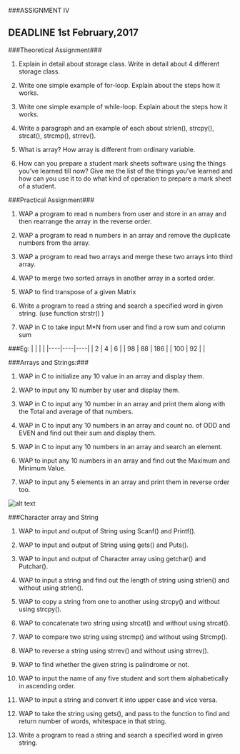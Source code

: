 ###ASSIGNMENT IV

DEADLINE 1st February,2017
---------------------------

###Theoretical Assignment###

1.	Explain in detail about storage class. Write in detail about 4 different storage class.

2.	Write one simple example of for-loop. Explain about the steps how it works.

3.	Write one simple example of while-loop. Explain about the steps how it works.

4.	Write a paragraph and an example of each about strlen(), strcpy(), strcat(), strcmp(), strrev().

5.	What is array? How array is different from ordinary variable.

6.	How can you prepare a student mark sheets software using the things you’ve learned till now? Give me the list of the things you’ve learned and how can you use it to do what kind of operation to prepare a mark sheet of a student.



###Practical Assignment###

1.	WAP a program to read n numbers from user and store in an array and then rearrange the array in the reverse order.

2.	WAP a program to read n numbers in an array and remove the duplicate numbers from the array.

3.	WAP a program to read two arrays and merge these two arrays into third array.

4.	WAP to merge two sorted arrays in another array in a sorted order.

5.	WAP to find transpose of a given Matrix

6.	Write a program to read a string and search a specified word in given string. (use function strstr() ) 

7.	WAP in C to take input M*N from user and find a row sum and column sum

###Eg:
|    |    |    |
|----|----|----|
| 2 | 4 | 6 |
| 98 | 88 | 186 |
| 100 | 92 |  |


###Arrays and Strings:###

1.	WAP in C to initialize any 10 value in an array and display them. 

2.	WAP to input any 10 number by user and display them. 

3.	WAP in C to input any 10 number in an array and print them along with the Total and average of that numbers. 

4.	WAP in C to input any 10 numbers in an array and count no. of ODD and EVEN and find 
out their sum and display them. 

5.	WAP in C to input any 10 numbers in an array and search an element. 

6.	WAP to input any 10 numbers in an array and find out the Maximum and Minimum Value. 

7.	WAP to input any 5 elements in an array and print them in reverse order too. 

![alt text](https://github.com/ashim888/csit-c/blob/master/lectures/Unit%206.%20Arrays/image.png)


###Character array and String
1.	WAP to input and output of String using Scanf() and Printf(). 

2.	WAP to input and output of String using gets() and Puts(). 

3.	WAP to input and output of Character array using getchar() and Putchar(). 

4.	WAP to input a string and find out the length of string using strlen() and without 
using strlen(). 

5.	WAP to copy a string from one to another using strcpy() and without using strcpy(). 

6.	WAP to concatenate two string using strcat() and without using strcat(). 

7.	WAP to compare two string using strcmp() and without using Strcmp(). 

8.	WAP to reverse a string using strrev() and without using strrev(). 

9.	WAP to find whether the given string is palindrome or not. 

10.	WAP to input the name of any five student and sort them alphabetically in ascending 
order. 

11.	WAP to input a string and convert it into upper case and vice versa. 

12.	WAP to take the string using gets(), and pass to the function to find and return number 
of words, whitespace in that string. 

13.	Write a program to read a string and search a specified word in given string. 


